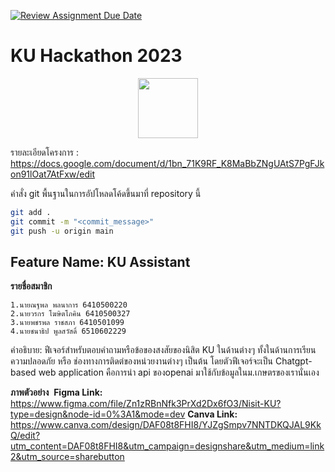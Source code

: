 [![Review Assignment Due Date](https://classroom.github.com/assets/deadline-readme-button-24ddc0f5d75046c5622901739e7c5dd533143b0c8e959d652212380cedb1ea36.svg)](https://classroom.github.com/a/DRfJgED0)
# KU Hackathon 2023 
<p align="center">
<img width="96px" src="https://s3.tech.nisit.ku.ac.th/assets/ku-hackathon/main-logo.webp" />
</p>

รายละเอียดโครงการ : https://docs.google.com/document/d/1bn_71K9RF_K8MaBbZNgUAtS7PgFJkon91lOat7AtFxw/edit


คำสั่ง git พื้นฐานในการอัปโหลดโค้ดขึ้นมาที่ repository นี้

```bash
git add .
git commit -m "<commit_message>"
git push -u origin main
```

<h2>Feature Name: KU Assistant</h2>

**รายชื่อสมาชิก**

    1.นายณฐพล พลนาการ 6410500220 
    2.นายวรกร โฆษิตโภคิน 6410500327  
    3.นายพชรพล ราชสภา 6410501099
    4.นายชนาธิป พูลสวัสดิ์ 6510602229
คำอธิบาย: ฟีเจอร์สำหรับตอบคำถามหรือข้อของสงสัยของนิสิต KU ในด้านต่างๆ ทั้งในด้านการเรียน ความปลอดภัย หรือ ช่องทางการติดต่ของหน่วยงานต่างๆ เป็นต้น โดยตัวฟีเจอร์จะเป็น Chatgpt-based web application คือการนำ api ของopenai มาใช้กับข้อมูลในม.เกษตรของเรานั่นเอง

**ภาพตัวอย่าง**
<img >
**Figma Link:** https://www.figma.com/file/Zn1zRBnNfk3PrXd2Dx6fO3/Nisit-KU?type=design&node-id=0%3A1&mode=dev
**Canva Link:** https://www.canva.com/design/DAF08t8FHI8/YJZgSmpv7NNTDKQJAL9KkQ/edit?utm_content=DAF08t8FHI8&utm_campaign=designshare&utm_medium=link2&utm_source=sharebutton